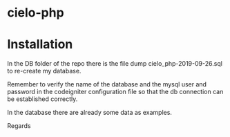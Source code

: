 # cielo-php

# Installation

In the DB folder of the repo there is the file dump cielo_php-2019-09-26.sql to re-create my database.

Remember to verify the name of the database and the mysql user and password in the codeigniter configuration file so that the db connection can be established correctly.

In the database there are already some data as examples.

Regards